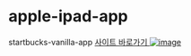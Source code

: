 # apple-ipad-app
startbucks-vanilla-app
<a href='https://apple-ipad-app-coral.vercel.app/' target='_blank'> 
  사이트 바로가기
![image](https://github.com/ParkYoungWoong/apple-ipad-app/raw/main/images/screenshot1.jpg) 
<a>


